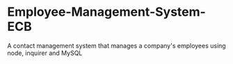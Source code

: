 # Employee-Management-System-ECB
A contact management system that manages a company's employees using node, inquirer and MySQL 
